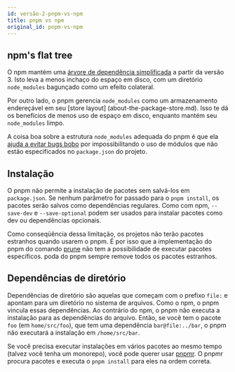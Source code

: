 ```yaml
---
id: versão-2-pnpm-vs-npm
title: pnpm vs npm
original_id: pnpm-vs-npm
---
```


## npm's flat tree

O npm mantém uma [árvore de dependência simplificada](https://github.com/npm/npm/issues/6912) a partir da versão 3.
Isto leva a menos inchaço do espaço em disco, com um diretório `node_modules` bagunçado como um efeito colateral.

Por outro lado, o pnpm gerencia `node_modules` como um armazenamento endereçável em seu [store layout] (about-the-package-store.md).
Isso te dá os benefícios de menos uso de espaço em disco, enquanto mantém seu `node_modules` limpo.

A coisa boa sobre a estrutura `node_modules` adequada do pnpm é que ela [ajuda a evitar bugs bobo](https://www.kochan.io/nodejs/pnpms-strictness-helps-to-avoid-silly-bugs.html) por impossibilitando o uso de módulos
que não estão especificados no `package.json` do projeto.

## Instalação

O pnpm não permite a instalação de pacotes sem salvá-los em `package.json`.
Se nenhum parâmetro for passado para o `pnpm install`, os pacotes serão salvos como dependências regulares.
Como com npm, `--save-dev` e `--save-optional` podem ser usados ​​para instalar pacotes como dev ou dependências opcionais.

Como conseqüência dessa limitação, os projetos não terão pacotes estranhos quando usarem o pnpm.
É por isso que a implementação do pnpm do comando [prune](https://docs.npmjs.com/cli/prune) não
tem a possibilidade de executar pacotes específicos. poda do pnpm sempre remove todos os pacotes estranhos.

## Dependências de diretório

Dependências de diretório são aquelas que começam com o prefixo `file:` e apontam para um diretório no sistema de arquivos.
Como o npm, o pnpm vincula essas dependências. Ao contrário do npm, o pnpm não executa a instalação para as dependências do arquivo.
Então, se você tem o pacote `foo` (em `home/src/foo`), que tem uma dependência `bar@file:../bar`, o pnpm não executará a instalação em `/home/src/bar`.

Se você precisa executar instalações em vários pacotes ao mesmo tempo (talvez você tenha um monorepo), você pode querer usar [pnpmr](https://github.com/pnpm/pnpmr). O pnpmr procura pacotes e executa o `pnpm install` para eles na ordem correta.